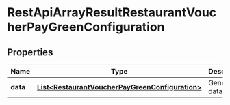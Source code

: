 
# RestApiArrayResultRestaurantVoucherPayGreenConfiguration

## Properties
Name | Type | Description | Notes
------------ | ------------- | ------------- | -------------
**data** | [**List&lt;RestaurantVoucherPayGreenConfiguration&gt;**](RestaurantVoucherPayGreenConfiguration.md) | Generic data object. | 



